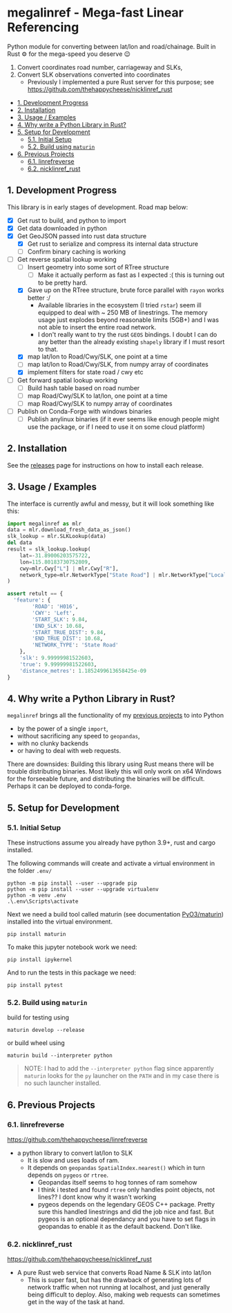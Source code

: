# megalinref - Mega-fast Linear Referencing <!-- omit in toc -->

Python module for converting between lat/lon and road/chainage.
Built in Rust ⚙️ for the mega-speed you deserve 😉

1. Convert coordinates road number, carriageway and SLKs,
1. Convert SLK observations converted into coordinates
   - Previously I implemented a pure Rust server for this purpose; see <https://github.com/thehappycheese/nicklinref_rust>

- [1. Development Progress](#1-development-progress)
- [2. Installation](#2-installation)
- [3. Usage / Examples](#3-usage--examples)
- [4. Why write a Python Library in Rust?](#4-why-write-a-python-library-in-rust)
- [5. Setup for Development](#5-setup-for-development)
  - [5.1. Initial Setup](#51-initial-setup)
  - [5.2. Build using `maturin`](#52-build-using-maturin)
- [6. Previous Projects](#6-previous-projects)
  - [6.1. linrefreverse](#61-linrefreverse)
  - [6.2. nicklinref_rust](#62-nicklinref_rust)

## 1. Development Progress

This library is in early stages of development. Road map below:

- [x] Get rust to build, and python to import
- [x] Get data downloaded in python
- [x] Get GeoJSON passed into rust data structure
  - [x] Get rust to serialize and compress its internal data structure
  - [ ] Confirm binary caching is working
- [ ] Get reverse spatial lookup working
  - [ ] Insert geometry into some sort of RTree structure
    - [ ] Make it actually perform as fast as I expected :( this is turning out to be pretty hard.
  - [x] Gave up on the RTree structure, brute force parallel with `rayon` works better :/
    - Available libraries in the ecosystem (I tried `rstar`) seem ill equipped to deal with ~ 250 MB of linestrings. The memory usage just explodes beyond reasonable limits (5GB+) and I was not able to insert the entire road network.
    - I don't really want to try the rust `GEOS` bindings. I doubt I can do any better than the already existing `shapely` library if I must resort to that.
  - [x] map lat/lon to Road/Cwy/SLK, one point at a time
  - [ ] map lat/lon to Road/Cwy/SLK, from numpy array of coordinates
  - [x] implement filters for state road / cwy etc
- [ ] Get forward spatial lookup working
  - [ ] Build hash table based on road number
  - [ ] map Road/Cwy/SLK to lat/lon, one point at a time
  - [ ] map Road/Cwy/SLK to numpy array of coordinates
- [ ] Publish on Conda-Forge with windows binaries
  - [ ] Publish anylinux binaries (if it ever seems like enough people might use the package, or if I need to use it on some cloud platform)

## 2. Installation

See the [releases](https://github.com/thehappycheese/megalinref/releases) page for instructions on how to install each release.

## 3. Usage / Examples

The interface is currently awful and messy, but it will look something like this:

```python
import megalinref as mlr
data = mlr.download_fresh_data_as_json()
slk_lookup = mlr.SLKLookup(data)
del data
result = slk_lookup.lookup(
    lat=-31.89006203575722,
    lon=115.80183730752809,
    cwy=mlr.Cwy["L"] | mlr.Cwy["R"],
    network_type=mlr.NetworkType["State Road"] | mlr.NetworkType["Local Road"] 
)

assert retult == {
  'feature': {
        'ROAD': 'H016',
        'CWY': 'Left',
        'START_SLK': 9.84,
        'END_SLK': 10.68,
        'START_TRUE_DIST': 9.84,
        'END_TRUE_DIST': 10.68,
        'NETWORK_TYPE': 'State Road'
    },
    'slk': 9.99999981522603,
    'true': 9.99999981522603,
    'distance_metres': 1.1852499613658425e-09
}
```

## 4. Why write a Python Library in Rust?

`megalinref` brings all the functionality of my [previous projects](#6-previous-projects) to into Python

- by the power of a single `import`,
- without sacrificing any speed to `geopandas`,
- with no clunky backends
- or having to deal with web requests.

There are downsides: Building this library using Rust means there will be trouble distributing binaries. Most likely this will only work on x64 Windows for the forseeable future, and distributing the binaries will be difficult. Perhaps it can be deployed to conda-forge.

## 5. Setup for Development

### 5.1. Initial Setup

These instructions assume you already have python 3.9+, rust and cargo installed.

The following commands will create and activate a virtual environment in the folder `.env/`

```console
python -m pip install --user --upgrade pip
python -m pip install --user --upgrade virtualenv
python -m venv .env
.\.env\Scripts\activate
```

Next we need a build tool called maturin (see documentation [PyO3/maturin](https://github.com/PyO3/maturin)) installed into the virtual environment.

```console
pip install maturin
```

To make this jupyter notebook work we need:

```console
pip install ipykernel
```

And to run the tests in this package we need:

```console
pip install pytest
```

### 5.2. Build using `maturin`

build for testing using

```console
maturin develop --release
```

or build wheel using

```console
maturin build --interpreter python
```

> NOTE: I had to add the `--interpreter python` flag since apparently `maturin` looks for the `py` launcher on the `PATH` and in my case there is no such launcher installed.

## 6. Previous Projects

### 6.1. linrefreverse

<https://github.com/thehappycheese/linrefreverse>

- a python library to convert lat/lon to SLK
  - It is slow and uses loads of ram.
  - It depends on `geopandas` `SpatialIndex.nearest()` which in turn depends on `pygeos` or `rtree`.
    - Geopandas itself seems to hog tonnes of ram somehow
    - I think i tested and found `rtree` only handles point objects, not lines?? I dont know why it wasn't working
    - pygeos depends on the legendary GEOS C++ package. Pretty sure this handled linestrings and did the job nice and fast. But pygeos is an optional dependancy and you have to set flags in geopandas to enable it as the default backend. Don't like.

### 6.2. nicklinref_rust

<https://github.com/thehappycheese/nicklinref_rust>

- A pure Rust web service that converts Road Name & SLK into lat/lon
  - This is super fast, but has the drawback of generating lots of network traffic when not running at localhost, and just generally being difficult to deploy. Also, making web requests can sometimes get in the way of the task at hand.
